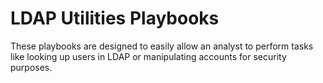 # LDAP Utilities Playbooks
These playbooks are designed to easily allow an analyst to perform tasks like looking up users in LDAP or manipulating accounts for security purposes.
